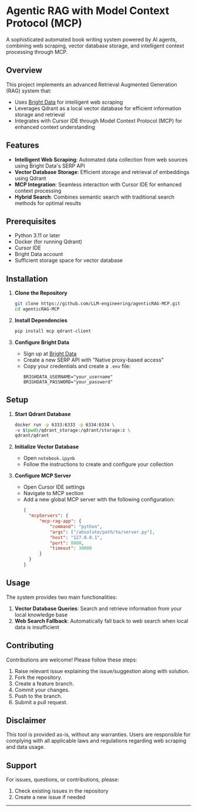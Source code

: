 # Agentic RAG with Model Context Protocol (MCP)

A sophisticated automated book writing system powered by AI agents, combining web scraping, vector database storage, and intelligent context processing through MCP.

## Overview

This project implements an advanced Retrieval Augmented Generation (RAG) system that:
- Uses [Bright Data](https://brdta.com/dailydoseofds) for intelligent web scraping
- Leverages Qdrant as a local vector database for efficient information storage and retrieval
- Integrates with Cursor IDE through Model Context Protocol (MCP) for enhanced context understanding

## Features

- **Intelligent Web Scraping**: Automated data collection from web sources using Bright Data's SERP API
- **Vector Database Storage**: Efficient storage and retrieval of embeddings using Qdrant
- **MCP Integration**: Seamless interaction with Cursor IDE for enhanced context processing
- **Hybrid Search**: Combines semantic search with traditional search methods for optimal results

## Prerequisites

- Python 3.11 or later
- Docker (for running Qdrant)
- Cursor IDE
- Bright Data account
- Sufficient storage space for vector database

## Installation

1. **Clone the Repository**
   ```bash
   git clone https://github.com/LLM-engineering/agenticRAG-MCP.git
   cd agenticRAG-MCP
   ```

2. **Install Dependencies**
   ```bash
   pip install mcp qdrant-client
   ```

3. **Configure Bright Data**
   - Sign up at [Bright Data](https://brdta.com/dailydoseofds)
   - Create a new SERP API with "Native proxy-based access"
   - Copy your credentials and create a `.env` file:
     ```
     BRIGHDATA_USERNAME="your_username"
     BRIGHDATA_PASSWORD="your_password"
     ```

## Setup

1. **Start Qdrant Database**
   ```bash
   docker run -p 6333:6333 -p 6334:6334 \
   -v $(pwd)/qdrant_storage:/qdrant/storage:z \
   qdrant/qdrant
   ```

2. **Initialize Vector Database**
   - Open `notebook.ipynb`
   - Follow the instructions to create and configure your collection

3. **Configure MCP Server**
   - Open Cursor IDE settings
   - Navigate to MCP section
   - Add a new global MCP server with the following configuration:
     ```json
     {
       "mcpServers": {
           "mcp-rag-app": {
               "command": "python",
               "args": ["/absolute/path/to/server.py"],
               "host": "127.0.0.1",
               "port": 8080,
               "timeout": 30000
           }
       }
     }
     ```

## Usage

The system provides two main functionalities:
1. **Vector Database Queries**: Search and retrieve information from your local knowledge base
2. **Web Search Fallback**: Automatically fall back to web search when local data is insufficient

## Contributing

Contributions are welcome! Please follow these steps:
1. Raise relevant issue explaining the issue/suggestion along with solution.
2. Fork the repository.
3. Create a feature branch.
4. Commit your changes.
5. Push to the branch.
6. Submit a pull request.

## Disclaimer

This tool is provided as-is, without any warranties. Users are responsible for complying with all applicable laws and regulations regarding web scraping and data usage.

## Support

For issues, questions, or contributions, please:
1. Check existing issues in the repository
2. Create a new issue if needed

---